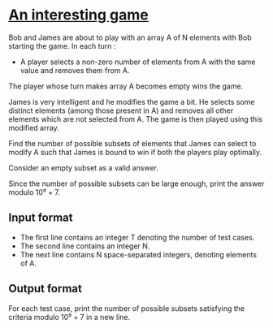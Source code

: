 # [An interesting game][link]

Bob and James are about to play with an array A of N elements with Bob starting the game. In each turn :

- A player selects a non-zero number of elements from A with the same value and removes them from A.

The player whose turn makes array A becomes empty wins the game.

James is very intelligent and he modifies the game a bit. He selects some distinct elements (among those present in A) and removes all other elements which are not selected from A. The game is then played using this modified array.

Find the number of possible subsets of elements that James can select to modify A such that James is bound to win if both the players play optimally.

Consider an empty subset as a valid answer.

Since the number of possible subsets can be large enough, print the answer modulo 10⁹ + 7.

## Input format

- The first line contains an integer T denoting the number of test cases.
- The second line contains an integer N.
- The next line contains N space-separated integers, denoting elements of A.

## Output format

For each test case, print the number of possible subsets satisfying the criteria modulo 10⁹ + 7 in a new line.

[link]: https://www.hackerearth.com/practice/algorithms/dynamic-programming/2-dimensional/practice-problems/algorithm/interesting-game-hard-93f267d9/
